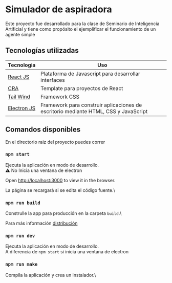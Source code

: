 # Simulador de aspiradora

Este proyecto fue desarrollado para la clase de Seminario de Inteligencia Artificial y tiene como propósito el ejemplificar el funcionamiento de un agente simple

## Tecnologías utilizadas

|Tecnologia|Uso|
|-|-|
|[React JS](https://es.reactjs.org/)|Plataforma de Javascript para desarrollar interfaces |
|[CRA](https://create-react-app.dev/)|Template para proyectos de React|
|[Tail Wind](https://tailwindcss.com)|Framework CSS|
|[Electron JS](https://www.electronjs.org/)|Framework para construir aplicaciones de escritorio mediante HTML, CSS y JavaScript
## Comandos disponibles

En el directorio raiz del proyecto puedes correr

### `npm start`

Ejecuta la aplicación en modo de desarrollo.\
⚠ No Inicia una ventana de electron

Open [http://localhost:3000](http://localhost:3000) to view it in the browser.

La página se recargará si se edita el código fuente.\


### `npm run build`

Construlle la app para producción en la carpeta `build`.\

Para más información [distribución](https://facebook.github.io/create-react-app/docs/deployment)


### `npm run dev`

Ejecuta la aplicación en modo de desarrollo.\
A diferencia de `npm start` si inicia una ventana de electron

### `npm run make`

Compila la aplicación y crea un instalador.\